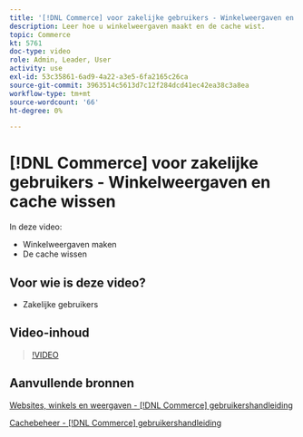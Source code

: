 ```yaml
---
title: '[!DNL Commerce] voor zakelijke gebruikers - Winkelweergaven en cache wissen'
description: Leer hoe u winkelweergaven maakt en de cache wist.
topic: Commerce
kt: 5761
doc-type: video
role: Admin, Leader, User
activity: use
exl-id: 53c35861-6ad9-4a22-a3e5-6fa2165c26ca
source-git-commit: 3963514c5613d7c12f284dcd41ec42ea38c3a8ea
workflow-type: tm+mt
source-wordcount: '66'
ht-degree: 0%

---
```


# [!DNL Commerce] voor zakelijke gebruikers - Winkelweergaven en cache wissen

In deze video:

- Winkelweergaven maken
- De cache wissen

## Voor wie is deze video?

- Zakelijke gebruikers

## Video-inhoud

>[!VIDEO](https://video.tv.adobe.com/v/35946?quality=12&learn=on)

## Aanvullende bronnen

[Websites, winkels en weergaven - [!DNL Commerce] gebruikershandleiding](https://docs.magento.com/user-guide/stores/websites-stores-views.html)

[Cachebeheer - [!DNL Commerce] gebruikershandleiding](https://docs.magento.com/user-guide/system/cache-management.html)
